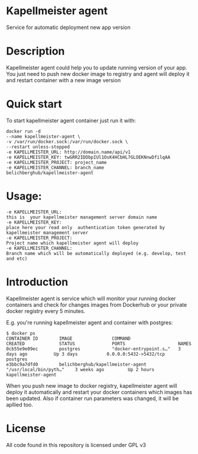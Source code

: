 Kapellmeister agent
===================

Service for automatic deployment new app version

Description
===================
Kapellmeister agent could help you  to update running version of your app. 
You just need to push new docker image to registry and  agent will deploy it and restart container with a new image version

Quick start
===================
To start kapellmeister agent container just run it with:
```
docker run -d
--name kapellmeister-agent \ 
-v /var/run/docker.sock:/var/run/docker.sock \
--restart unless-stopped 
-e KAPELLMEISTER_URL: http://domain.name/api/v1
-e KAPELLMEISTER_KEY: twGRR2IDDbpIUl1OsK4HCbHL7GLOEKNnwDfilqAA 
-e KAPELLMEISTER_PROJECT: project_name 
-e KAPELLMEISTER_CHANNEL: branch_name 
belichberghub/kapellmeister-agent
```
Usage:
===================
```
-e KAPELLMEISTER_URL:
this is  your kapellmeister management server domain name 
-e KAPELLMEISTER_KEY:
place here your read only  authentication token generated by kapellmeister management server
-e KAPELLMEISTER_PROJECT: 
Project name which kapellmeister agent will deploy
-e KAPELLMEISTER_CHANNEL:
Branch name which will be automatically deployed (e.g. develop, test and etc)
``` 
Introduction
===================
Kapellmeister agent is service which will monitor your running docker containers and check for changes images from Dockerhub
or your private docker registry every 5 minutes. 

E.g. you're running kapellmeister agent and container with  postgres:
```
$ docker ps
CONTAINER ID        IMAGE               COMMAND                  CREATED             STATUS              PORTS                    NAMES
0cb55e9e09ec        postgres            "docker-entrypoint.s…"   3 days ago          Up 3 days           0.0.0.0:5432->5432/tcp   postgres
e3bbc9a7dfd0        belichberghub/kapellmeister-agent      "/usr/local/bin/pyth…"    3 weeks ago         Up 2 hours               kapellmeister-agent
```
When you push new image to docker registry, kapellmeister agent  will deploy it automatically and restart your docker containers which images has been updated.
Also if container run parameters was changed, it will be apllied too.

License
===================

All code found in this repository is licensed under GPL v3